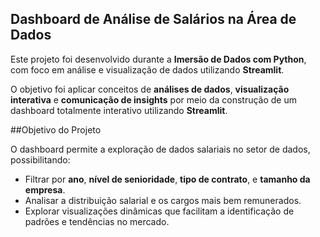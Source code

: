 ## Dashboard de Análise de Salários na Área de Dados

Este projeto foi desenvolvido durante a **Imersão de Dados com Python**, com foco em análise e visualização de dados utilizando **Streamlit**.

O objetivo foi aplicar conceitos de **análises de dados**, **visualização interativa** e **comunicação de insights** por meio da construção de um dashboard totalmente interativo utilizando **Streamlit**.

##Objetivo do Projeto 

O dashboard permite a exploração de dados salariais no setor de dados, possibilitando: 
- Filtrar por **ano**, **nível de senioridade**, **tipo de contrato**, e **tamanho da empresa**.
- Analisar a distribuição salarial e os cargos mais bem remunerados.
- Explorar visualizações dinâmicas que facilitam a identificação de padrões e tendências no mercado.
  
